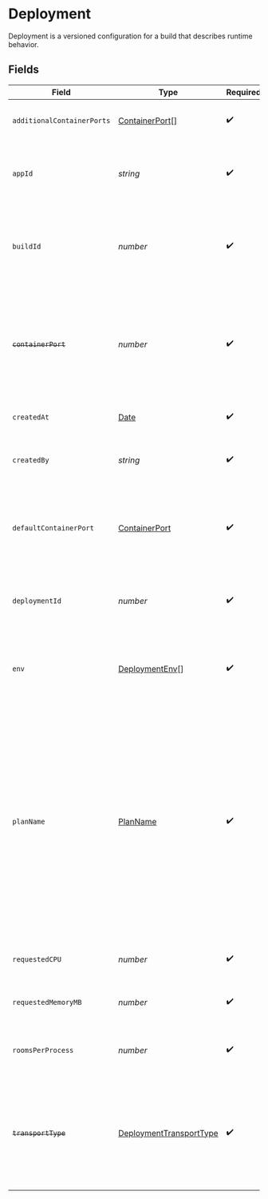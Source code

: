 # Deployment

Deployment is a versioned configuration for a build that describes runtime behavior.


## Fields

| Field                                                                                                                                                                                                               | Type                                                                                                                                                                                                                | Required                                                                                                                                                                                                            | Description                                                                                                                                                                                                         | Example                                                                                                                                                                                                             |
| ------------------------------------------------------------------------------------------------------------------------------------------------------------------------------------------------------------------- | ------------------------------------------------------------------------------------------------------------------------------------------------------------------------------------------------------------------- | ------------------------------------------------------------------------------------------------------------------------------------------------------------------------------------------------------------------- | ------------------------------------------------------------------------------------------------------------------------------------------------------------------------------------------------------------------- | ------------------------------------------------------------------------------------------------------------------------------------------------------------------------------------------------------------------- |
| `additionalContainerPorts`                                                                                                                                                                                          | [ContainerPort](../../models/shared/containerport.md)[]                                                                                                                                                             | :heavy_check_mark:                                                                                                                                                                                                  | Additional ports your server listens on.                                                                                                                                                                            | [object Object]                                                                                                                                                                                                     |
| `appId`                                                                                                                                                                                                             | *string*                                                                                                                                                                                                            | :heavy_check_mark:                                                                                                                                                                                                  | System generated unique identifier for an application.                                                                                                                                                              | app-af469a92-5b45-4565-b3c4-b79878de67d2                                                                                                                                                                            |
| `buildId`                                                                                                                                                                                                           | *number*                                                                                                                                                                                                            | :heavy_check_mark:                                                                                                                                                                                                  | System generated id for a build associated with this deployment. Increments by 1.                                                                                                                                   | 1                                                                                                                                                                                                                   |
| ~~`containerPort`~~                                                                                                                                                                                                 | *number*                                                                                                                                                                                                            | :heavy_check_mark:                                                                                                                                                                                                  | : warning: ** DEPRECATED **: This will be removed in a future release, please migrate away from it as soon as possible.                                                                                             |                                                                                                                                                                                                                     |
| `createdAt`                                                                                                                                                                                                         | [Date](https://developer.mozilla.org/en-US/docs/Web/JavaScript/Reference/Global_Objects/Date)                                                                                                                       | :heavy_check_mark:                                                                                                                                                                                                  | When the deployment was created.                                                                                                                                                                                    |                                                                                                                                                                                                                     |
| `createdBy`                                                                                                                                                                                                         | *string*                                                                                                                                                                                                            | :heavy_check_mark:                                                                                                                                                                                                  | Email address for the user that created the deployment.                                                                                                                                                             | dev@hathora.dev                                                                                                                                                                                                     |
| `defaultContainerPort`                                                                                                                                                                                              | [ContainerPort](../../models/shared/containerport.md)                                                                                                                                                               | :heavy_check_mark:                                                                                                                                                                                                  | A container port object represents the transport configruations for how your server will listen.                                                                                                                    |                                                                                                                                                                                                                     |
| `deploymentId`                                                                                                                                                                                                      | *number*                                                                                                                                                                                                            | :heavy_check_mark:                                                                                                                                                                                                  | System generated id for a deployment. Increments by 1.                                                                                                                                                              | 1                                                                                                                                                                                                                   |
| `env`                                                                                                                                                                                                               | [DeploymentEnv](../../models/shared/deploymentenv.md)[]                                                                                                                                                             | :heavy_check_mark:                                                                                                                                                                                                  | The environment variable that our process will have access to at runtime.                                                                                                                                           |                                                                                                                                                                                                                     |
| `planName`                                                                                                                                                                                                          | [PlanName](../../models/shared/planname.md)                                                                                                                                                                         | :heavy_check_mark:                                                                                                                                                                                                  | A plan defines how much CPU and memory is required to run an instance of your game server.<br/><br/>`tiny`: shared core, 1gb memory<br/><br/>`small`: 1 core, 2gb memory<br/><br/>`medium`: 2 core, 4gb memory<br/><br/>`large`: 4 core, 8gb memory | tiny                                                                                                                                                                                                                |
| `requestedCPU`                                                                                                                                                                                                      | *number*                                                                                                                                                                                                            | :heavy_check_mark:                                                                                                                                                                                                  | The number of cores allocated to your process.                                                                                                                                                                      | 0.5                                                                                                                                                                                                                 |
| `requestedMemoryMB`                                                                                                                                                                                                 | *number*                                                                                                                                                                                                            | :heavy_check_mark:                                                                                                                                                                                                  | The amount of memory allocated to your process.                                                                                                                                                                     | 1024                                                                                                                                                                                                                |
| `roomsPerProcess`                                                                                                                                                                                                   | *number*                                                                                                                                                                                                            | :heavy_check_mark:                                                                                                                                                                                                  | Governs how many [rooms](https://hathora.dev/docs/concepts/hathora-entities#room) can be scheduled in a process.                                                                                                    | 3                                                                                                                                                                                                                   |
| ~~`transportType`~~                                                                                                                                                                                                 | [DeploymentTransportType](../../models/shared/deploymenttransporttype.md)                                                                                                                                           | :heavy_check_mark:                                                                                                                                                                                                  | : warning: ** DEPRECATED **: This will be removed in a future release, please migrate away from it as soon as possible.                                                                                             |                                                                                                                                                                                                                     |
